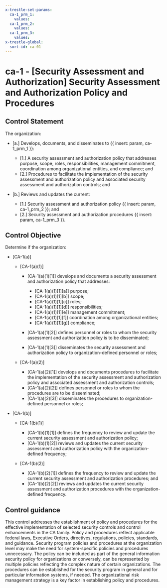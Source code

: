 ```yaml
---
x-trestle-set-params:
  ca-1_prm_1:
    values:
  ca-1_prm_2:
    values:
  ca-1_prm_3:
    values:
x-trestle-global:
  sort-id: ca-01
---
```


# ca-1 - \[Security Assessment and Authorization\] Security Assessment and Authorization Policy and Procedures

## Control Statement

The organization:

- \[a.\] Develops, documents, and disseminates to {{ insert: param, ca-1_prm_1 }}:

  - \[1.\] A security assessment and authorization policy that addresses purpose, scope, roles, responsibilities, management commitment, coordination among organizational entities, and compliance; and
  - \[2.\] Procedures to facilitate the implementation of the security assessment and authorization policy and associated security assessment and authorization controls; and

- \[b.\] Reviews and updates the current:

  - \[1.\] Security assessment and authorization policy {{ insert: param, ca-1_prm_2 }}; and
  - \[2.\] Security assessment and authorization procedures {{ insert: param, ca-1_prm_3 }}.

## Control Objective

Determine if the organization:

- \[CA-1(a)\]

  - \[CA-1(a)(1)\]

    - \[CA-1(a)(1)[1]\] develops and documents a security assessment and authorization policy that addresses:

      - \[CA-1(a)(1)[1][a]\] purpose;
      - \[CA-1(a)(1)[1][b]\] scope;
      - \[CA-1(a)(1)[1][c]\] roles;
      - \[CA-1(a)(1)[1][d]\] responsibilities;
      - \[CA-1(a)(1)[1][e]\] management commitment;
      - \[CA-1(a)(1)[1][f]\] coordination among organizational entities;
      - \[CA-1(a)(1)[1][g]\] compliance;

    - \[CA-1(a)(1)[2]\] defines personnel or roles to whom the security assessment and authorization policy is to be disseminated;
    - \[CA-1(a)(1)[3]\] disseminates the security assessment and authorization policy to organization-defined personnel or roles;

  - \[CA-1(a)(2)\]

    - \[CA-1(a)(2)[1]\] develops and documents procedures to facilitate the implementation of the security assessment and authorization policy and associated assessment and authorization controls;
    - \[CA-1(a)(2)[2]\] defines personnel or roles to whom the procedures are to be disseminated;
    - \[CA-1(a)(2)[3]\] disseminates the procedures to organization-defined personnel or roles;

- \[CA-1(b)\]

  - \[CA-1(b)(1)\]

    - \[CA-1(b)(1)[1]\] defines the frequency to review and update the current security assessment and authorization policy;
    - \[CA-1(b)(1)[2]\] reviews and updates the current security assessment and authorization policy with the organization-defined frequency;

  - \[CA-1(b)(2)\]

    - \[CA-1(b)(2)[1]\] defines the frequency to review and update the current security assessment and authorization procedures; and
    - \[CA-1(b)(2)[2]\] reviews and updates the current security assessment and authorization procedures with the organization-defined frequency.

## Control guidance

This control addresses the establishment of policy and procedures for the effective implementation of selected security controls and control enhancements in the CA family. Policy and procedures reflect applicable federal laws, Executive Orders, directives, regulations, policies, standards, and guidance. Security program policies and procedures at the organization level may make the need for system-specific policies and procedures unnecessary. The policy can be included as part of the general information security policy for organizations or conversely, can be represented by multiple policies reflecting the complex nature of certain organizations. The procedures can be established for the security program in general and for particular information systems, if needed. The organizational risk management strategy is a key factor in establishing policy and procedures.
